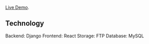 [Live Demo](https://yectuning.herokuapp.com).

## Technology
Backend: Django
Frontend: React
Storage: FTP
Database: MySQL
